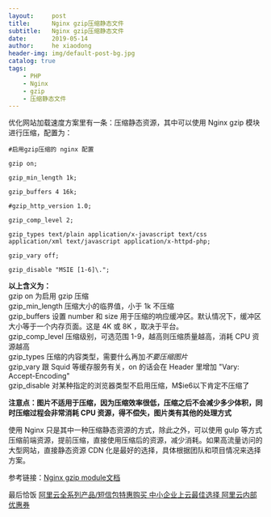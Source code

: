 ```yaml
---
layout:     post
title:      Nginx gzip压缩静态文件
subtitle:   Nginx gzip压缩静态文件
date:       2019-05-14
author:     he xiaodong
header-img: img/default-post-bg.jpg
catalog: true
tags:
    - PHP
    - Nginx
    - gzip
    - 压缩静态文件
---
```


优化网站加载速度方案里有一条：压缩静态资源，其中可以使用 Nginx gzip 模块进行压缩，配置为：

```nginx
#启用gzip压缩的 nginx 配置

gzip on;
 
gzip_min_length 1k;
 
gzip_buffers 4 16k;
 
#gzip_http_version 1.0;
 
gzip_comp_level 2;
 
gzip_types text/plain application/x-javascript text/css application/xml text/javascript application/x-httpd-php;
 
gzip_vary off;
 
gzip_disable "MSIE [1-6]\.";
```

**以上含义为：** <br />
gzip on 为启用 gzip 压缩<br />
gzip_min_length 压缩大小的临界值，小于 1k 不压缩 <br />
gzip_buffers 设置 number 和 size 用于压缩的响应缓冲区。默认情况下，缓冲区大小等于一个内存页面。这是 4K 或 8K ，取决于平台。<br />
gzip_comp_level 压缩级别，可选范围 1-9，越高则压缩质量越高，消耗 CPU 资源越高<br />
gzip_types 压缩的内容类型，需要什么再加*不要压缩图片*<br />
gzip_vary 跟 Squid 等缓存服务有关，on 的话会在 Header 里增加 "Vary: Accept-Encoding" <br />
gzip_disable 对某种指定的浏览器类型不启用压缩，M$ie6以下肯定不压缩了

**注意点：图片不适用于压缩，因为压缩效率很低，压缩之后不会减少多少体积，同时压缩过程会非常消耗 CPU 资源，得不偿失，图片类有其他的处理方式**

使用 Nginx 只是其中一种压缩静态资源的方式，除此之外，可以使用 gulp 等方式压缩前端资源，提前压缩，直接使用压缩后的资源，减少消耗。如果高流量访问的大型网站，直接静态资源 CDN 化是最好的选择，具体根据团队和项目情况来选择方案。

参考链接：[Nginx gzip module文档](https://github.com/DocsHome/nginx-docs/blob/master/%E6%A8%A1%E5%9D%97%E5%8F%82%E8%80%83/http/ngx_http_gzip_module.md)


最后恰饭 [阿里云全系列产品/短信包特惠购买 中小企业上云最佳选择 阿里云内部优惠券](https://www.aliyun.com/minisite/goods?userCode=0amqgcs9)